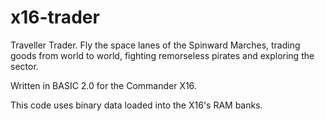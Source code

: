 # x16-trader

Traveller Trader.  Fly the space lanes of the Spinward Marches,
trading goods from world to world, fighting remorseless pirates
and exploring the sector.

Written in BASIC 2.0 for the Commander X16.

This code uses binary data loaded into the X16's RAM banks.

